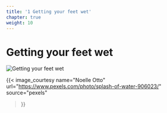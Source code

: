 ```yaml
---
title: '1 Getting your feet wet'
chapter: true
weight: 10
---
```


# Getting your feet wet

![Getting your feet wet](/img/style/pexels-noelle-otto-906023_wetfeet.jpg)

{{< image_courtesy 
  name="Noelle Otto"
  url="https://www.pexels.com/photo/splash-of-water-906023/"
  source="pexels"
  >}}